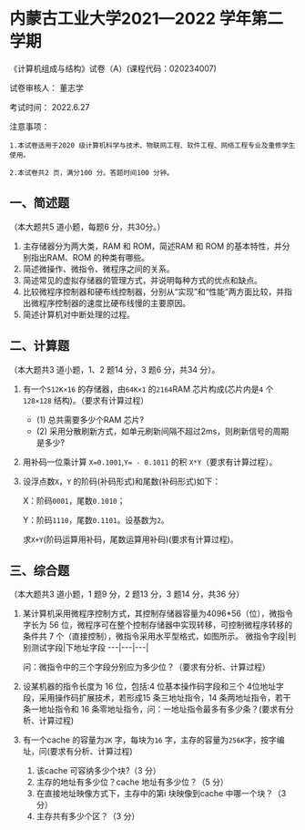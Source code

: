 # 内蒙古工业大学2021—2022 学年第二学期

《计算机组成与结构》试卷（A）(课程代码：020234007)

试卷审核人：  董志学

考试时间：   2022.6.27

注意事项：

    1.本试卷适用于2020 级计算机科学与技术、物联网工程、软件工程、网络工程专业及重修学生使用。

    2.本试卷共2 页，满分100 分。答题时间100 分钟。

## 一、简述题

（本大题共5 道小题，每题6 分，共30分。）

1. 主存储器分为两大类，RAM 和 ROM，简述RAM 和 ROM 的基本特性，并分别指出RAM、ROM 的种类有哪些。
2. 简述微操作、微指令、微程序之间的关系。
3. 简述常见的虚拟存储器的管理方式，并说明每种方式的优点和缺点。
4. 比较微程序控制器和硬布线控制器，分别从“实现”和“性能”两方面比较，并指出微程序控制器的速度比硬布线慢的主要原因。
5. 简述计算机对中断处理的过程。

## 二、计算题

（本大题共3 道小题，1、2 题14 分，3 题6 分，共34 分）。

1. 有一个`512K×16` 的存储器，由`64K×1` 的`2164`RAM 芯片构成(芯片内是`4` 个`128×128` 结构)。（要求有计算过程）
   - (1) 总共需要多少个RAM 芯片?
   - (2) 采用分散刷新方式，如单元刷新间隔不超过2ms，则刷新信号的周期是多少?
2. 用补码一位乘计算 `X=0.1001`,`Y= - 0.1011` 的积 `X*Y`（要求有计算过程）。
3. 设浮点数`X`，`Y` 的阶码(补码形式)和尾数(补码形式)如下：

    X：阶码`0001`，尾数`0.1010`；

    Y：阶码`1110`，尾数`0.1101`。设基数为`2`。

    求`X+Y`(阶码运算用补码，尾数运算用补码)(要求有计算过程)。

## 三、综合题

（本大题共3 道小题，1 题9 分，2 题13 分，3 题14 分，共36 分）

1. 某计算机采用微程序控制方式，其控制存储器容量为4096*56（位），微指令字长为 56 位，微程序可在整个控制存储器中实现转移，可控制微程序转移的条件共 7 个（直接控制），微指令采用水平型格式，如图所示。
    微指令字段|判别测试字段|下地址字段
    ---|---|---|

    问：微指令中的三个字段分别应为多少位？（要求有分析、计算过程）

2. 设某机器的指令长度为 16 位，包括:4 位基本操作码字段和三个 4位地址字段，采用操作码扩展技术，若形成15 条三地址指令，14 条两地址指令，若干条一地址指令和 16 条零地址指令，问：一地址指令最多有多少条？(要求有分析、计算过程)

3. 有一个cache 的容量为`2K` 字，每块为`16` 字，主存的容量为`256K`字，按字编址，问(要求有分析、计算过程)
    1. 该cache 可容纳多少个块?（3 分）
    2. 主存的地址有多少位？cache 地址有多少位？（5 分）
    3. 在直接地址映像方式下，主存中的第i 块映像到cache 中哪一个块？（3 分）
    4. 主存共有多少个区？（3 分）
